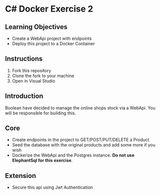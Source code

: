 # C# Docker Exercise 2

## Learning Objectives  

- Create a WebApi project with endpoints  
- Deploy this project to a Docker Container 

## Instructions  

1. Fork this repository  
2. Clone the fork to your machine  
3. Open in Visual Studio  

## Introduction 
Boolean have decided to manage the online shops stock via a WebApi.  You will be responsible for building this.

## Core 
- Create endpoints in the project to GET/POST/PUT/DELETE a Product
- Seed the database with the original products and add some more if you wish  
- Dockerize the WebApi and the Postgres instance.  __Do not use ElephantSql for this exercise__.

## Extension
- Secure this api using Jwt Authentication
